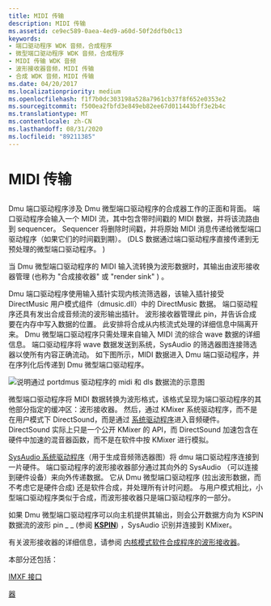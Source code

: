 ```yaml
---
title: MIDI 传输
description: MIDI 传输
ms.assetid: ce9ec589-0aea-4ed9-a60d-50f2ddfb0c13
keywords:
- 端口驱动程序 WDK 音频，合成程序
- 微型端口驱动程序 WDK 音频，合成程序
- MIDI 传输 WDK 音频
- 波形接收器音频，MIDI 传输
- 合成 WDK 音频，MIDI 传输
ms.date: 04/20/2017
ms.localizationpriority: medium
ms.openlocfilehash: f1f7b0dc303198a528a7961cb37f8f652e0353e2
ms.sourcegitcommit: f500ea2fbfd3e849eb82ee67d011443bff3e2b4c
ms.translationtype: MT
ms.contentlocale: zh-CN
ms.lasthandoff: 08/31/2020
ms.locfileid: "89211385"
---
```

# <a name="midi-transport"></a>MIDI 传输


## <span id="midi_transport"></span><span id="MIDI_TRANSPORT"></span>


Dmu 端口驱动程序涉及 Dmu 微型端口驱动程序的合成器工作的正面和背面。 端口驱动程序会输入一个 MIDI 流，其中包含带时间戳的 MIDI 数据，并将该流路由到 sequencer。 Sequencer 将删除时间戳，并将原始 MIDI 消息传递给微型端口驱动程序（如果它们的时间戳到期）。  (DLS 数据通过端口驱动程序直接传递到无预处理的微型端口驱动程序。 ) 

当 Dmu 微型端口驱动程序的 MIDI 输入流转换为波形数据时，其输出由波形接收器管理 (也称为 "合成接收器" 或 "render sink" ) 。

Dmu 端口驱动程序使用输入插针实现内核流筛选器，该输入插针接受 DirectMusic 用户模式组件（dmusic.dll）中的 DirectMusic 数据。 端口驱动程序还具有发出合成音频流的波形输出插针。 波形接收器管理此 pin，并告诉合成要在内存中写入数据的位置。 此安排将合成从内核流式处理的详细信息中隔离开来。 Dmu 微型端口驱动程序只需处理来自输入 MIDI 流的综合 wave 数据的详细信息。 端口驱动程序将 wave 数据发送到系统，SysAudio 的筛选器图连接筛选器以使所有内容正确流动。 如下图所示，MIDI 数据进入 Dmu 端口驱动程序，并在序列化后传递到 Dmu 微型端口驱动程序。

![说明通过 portdmus 驱动程序的 midi 和 dls 数据流的示意图](images/dmportmi.png)

微型端口驱动程序将 MIDI 数据转换为波形格式，该格式呈现为端口驱动程序的其他部分指定的缓冲区：波形接收器。 然后，通过 KMixer 系统驱动程序，而不是在用户模式下 DirectSound，而是通过 [系统驱动程序](kernel-mode-wdm-audio-components.md#kmixer_system_driver)进入音频硬件。 DirectSound 实际上只是一个公开 KMixer 的 API，而 DirectSound 加速包含在硬件中加速的混音器函数，而不是在软件中按 KMixer 进行模拟。

[SysAudio 系统驱动程序](kernel-mode-wdm-audio-components.md#sysaudio_system_driver)（用于生成音频筛选器图）将 dmu 端口驱动程序连接到一片硬件。 端口驱动程序的波形接收器部分通过其向外的 SysAudio （可以连接到硬件设备）来向外传递数据。 它从 Dmu 微型端口驱动程序 (拉出波形数据，而不考虑它是硬件合成) 还是软件合成，并处理所有计时问题。 与用户模式相比，小型端口驱动程序类似于合成，而波形接收器只是端口驱动程序的一部分。

如果 Dmu 微型端口驱动程序可以向主机提供其输出，则会公开数据方向为 KSPIN 数据流的波形 pin \_ \_ (参阅 [**KSPIN**](/windows-hardware/drivers/ddi/ks/ns-ks-_kspin)) ，SysAudio 识别并连接到 KMixer。

有关波形接收器的详细信息，请参阅 [内核模式软件合成程序的波形接收器](a-wave-sink-for-kernel-mode-software-synthesizers.md)。

本部分还包括：

[IMXF 接口](imxf-interfaces.md)

[器](allocator.md)

 

